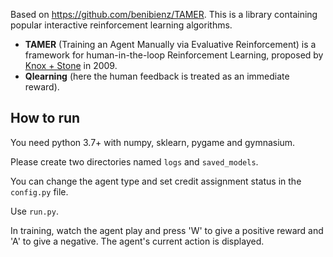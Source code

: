 Based on https://github.com/benibienz/TAMER.
This is a library containing popular interactive reinforcement learning algorithms.
- **TAMER** (Training an Agent Manually via Evaluative Reinforcement) is a framework for human-in-the-loop Reinforcement Learning, proposed by [Knox + Stone](http://www.cs.utexas.edu/~sniekum/classes/RLFD-F16/papers/Knox09.pdf) in 2009. 
- **Qlearning** (here the human feedback is treated as an immediate reward).

## How to run
You need python 3.7+ with numpy, sklearn, pygame and gymnasium.

Please create two directories named `logs` and `saved_models`.

You can change the agent type and set credit assignment status in the `config.py` file.

Use `run.py`.

In training, watch the agent play and press 'W' to give a positive reward and 'A' to give a negative. The agent's current action is displayed.
